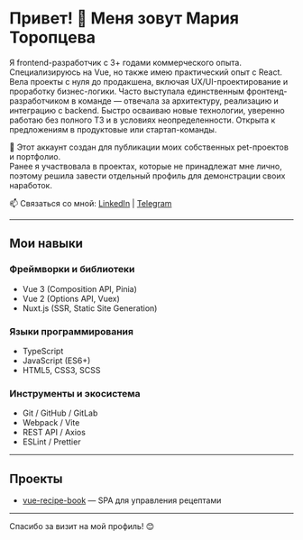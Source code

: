 # Привет! 👋 Меня зовут Мария Торопцева

Я frontend-разработчик с 3+ годами коммерческого опыта. Специализируюсь на Vue, но также имею практический опыт с React. Вела проекты с нуля до продакшена, включая UX/UI-проектирование и проработку бизнес-логики. Часто выступала единственным фронтенд-разработчиком в команде — отвечала за архитектуру, реализацию и интеграцию с backend. Быстро осваиваю новые технологии, уверенно работаю без полного ТЗ и в условиях неопределенности. Открыта к предложениям в продуктовые или стартап-команды.

🌱 Этот аккаунт создан для публикации моих собственных pet-проектов и портфолио.  
Ранее я участвовала в проектах, которые не принадлежат мне лично, поэтому решила завести отдельный профиль для демонстрации своих наработок.

📫 Связаться со мной: [LinkedIn](https://www.linkedin.com/in/mariya-toroptseva/) | [Telegram](https://t.me/@mnaumnaum)

---

## Мои навыки

### Фреймворки и библиотеки
- Vue 3 (Composition API, Pinia)  
- Vue 2 (Options API, Vuex)  
- Nuxt.js (SSR, Static Site Generation)  

### Языки программирования
- TypeScript  
- JavaScript (ES6+)  
- HTML5, CSS3, SCSS  

### Инструменты и экосистема
- Git / GitHub / GitLab  
- Webpack / Vite  
- REST API / Axios  
- ESLint / Prettier

---

## Проекты

- [vue-recipe-book](https://github.com/mariia-toroptseva/vue-recipe-book) — SPA для управления рецептами  

---

Спасибо за визит на мой профиль! 😊
